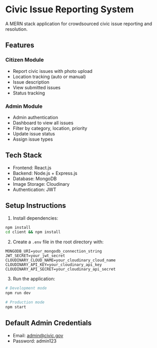 # Civic Issue Reporting System

A MERN stack application for crowdsourced civic issue reporting and resolution.

## Features

### Citizen Module
- Report civic issues with photo upload
- Location tracking (auto or manual)
- Issue description
- View submitted issues
- Status tracking

### Admin Module
- Admin authentication
- Dashboard to view all issues
- Filter by category, location, priority
- Update issue status
- Assign issue types

## Tech Stack
- Frontend: React.js
- Backend: Node.js + Express.js
- Database: MongoDB
- Image Storage: Cloudinary
- Authentication: JWT

## Setup Instructions

1. Install dependencies:
```bash
npm install
cd client && npm install
```

2. Create a `.env` file in the root directory with:
```
MONGODB_URI=your_mongodb_connection_string
JWT_SECRET=your_jwt_secret
CLOUDINARY_CLOUD_NAME=your_cloudinary_cloud_name
CLOUDINARY_API_KEY=your_cloudinary_api_key
CLOUDINARY_API_SECRET=your_cloudinary_api_secret
```

3. Run the application:
```bash
# Development mode
npm run dev

# Production mode
npm start
```

## Default Admin Credentials
- Email: admin@civic.gov
- Password: admin123
